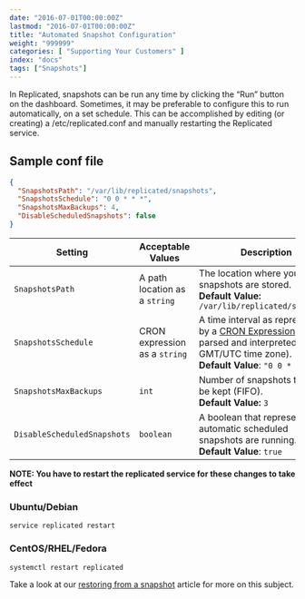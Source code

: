 ```yaml
---
date: "2016-07-01T00:00:00Z"
lastmod: "2016-07-01T00:00:00Z"
title: "Automated Snapshot Configuration"
weight: "999999"
categories: [ "Supporting Your Customers" ]
index: "docs"
tags: ["Snapshots"]
---
```


In Replicated, snapshots can be run any time by clicking the “Run” button on the dashboard.
Sometimes, it may be preferable to configure this to run automatically, on a set schedule.
This can be accomplished by editing (or creating) a /etc/replicated.conf and manually restarting
the Replicated service.

## Sample conf file

```json
{
  "SnapshotsPath": "/var/lib/replicated/snapshots",
  "SnapshotsSchedule": "0 0 * * *",
  "SnapshotsMaxBackups": 4,
  "DisableScheduledSnapshots": false
}
```

| Setting | Acceptable Values | Description |
|---------|-------------------|-------------|
| `SnapshotsPath` | A path location as a `string` | The location where your snapshots are stored. <br />**Default Value:** `/var/lib/replicated/snapshots` |
| `SnapshotsSchedule` | CRON expression as a `string` | A time interval as represented by a [CRON Expression](https://en.wikipedia.org/wiki/Cron#CRON_expression). (This is parsed and interpreted in GMT/UTC time zone). <br />**Default Value**: `"0 0 * * *"` |
| `SnapshotsMaxBackups` | `int` | Number of snapshots that will be kept (FIFO). <br />**Default Value:** `3` |
| `DisableScheduledSnapshots` | `boolean` | A boolean that represents if automatic scheduled snapshots are running. <br />**Default Value**: `true` |

**NOTE: You have to restart the replicated service for these changes to take effect**

### Ubuntu/Debian
```shell
service replicated restart
```

### CentOS/RHEL/Fedora
```shell
systemctl restart replicated
```

Take a look at our [restoring from a snapshot](/docs/kb/supporting-your-customers/restoring-from-a-snapshot/) article 
for more on this subject.
